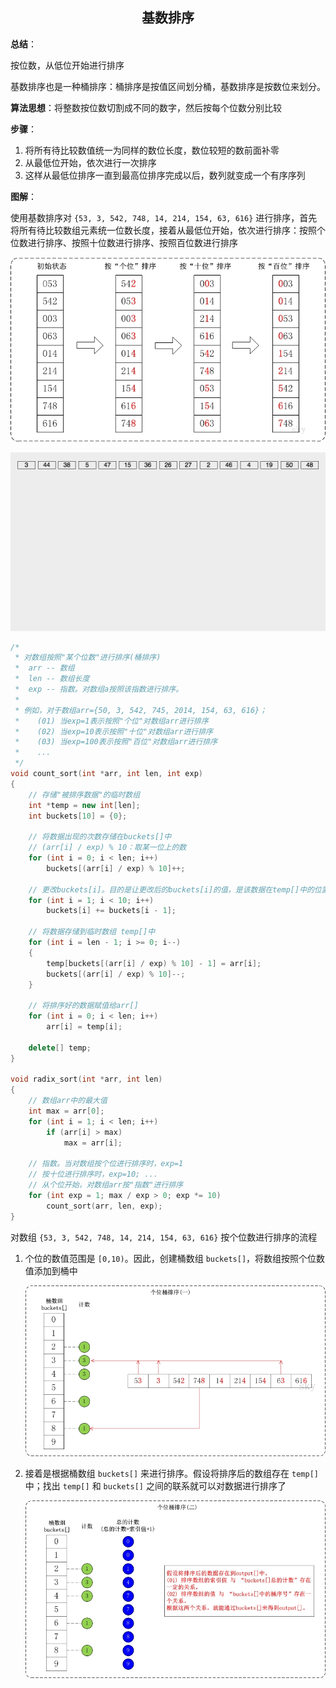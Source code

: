 <h2 align="center">基数排序</h2>

**总结**：

按位数，从低位开始进行排序

基数排序也是一种桶排序：桶排序是按值区间划分桶，基数排序是按数位来划分。

**算法思想**：将整数按位数切割成不同的数字，然后按每个位数分别比较

**步骤**：

1. 将所有待比较数值统一为同样的数位长度，数位较短的数前面补零
2. 从最低位开始，依次进行一次排序
3. 这样从最低位排序一直到最高位排序完成以后，数列就变成一个有序序列

**图解**：

使用基数排序对 `{53, 3, 542, 748, 14, 214, 154, 63, 616}` 进行排序，首先将所有待比较数组元素统一位数长度，接着从最低位开始，依次进行排序：按照个位数进行排序、按照十位数进行排序、按照百位数进行排序

![](images/radix_01.jpg)

![](images/基数排序.gif)

```cpp
/*
 * 对数组按照"某个位数"进行排序(桶排序)
 *  arr -- 数组
 *  len -- 数组长度
 *  exp -- 指数。对数组a按照该指数进行排序。
 *
 * 例如，对于数组arr={50, 3, 542, 745, 2014, 154, 63, 616}；
 *    (01) 当exp=1表示按照"个位"对数组arr进行排序
 *    (02) 当exp=10表示按照"十位"对数组arr进行排序
 *    (03) 当exp=100表示按照"百位"对数组arr进行排序
 *    ...
 */
void count_sort(int *arr, int len, int exp)
{
    // 存储"被排序数据"的临时数组
    int *temp = new int[len];
    int buckets[10] = {0};

    // 将数据出现的次数存储在buckets[]中
    // (arr[i] / exp) % 10：取某一位上的数
    for (int i = 0; i < len; i++)
        buckets[(arr[i] / exp) % 10]++;

    // 更改buckets[i]。目的是让更改后的buckets[i]的值，是该数据在temp[]中的位置。
    for (int i = 1; i < 10; i++)
        buckets[i] += buckets[i - 1];

    // 将数据存储到临时数组 temp[]中
    for (int i = len - 1; i >= 0; i--)
    {
        temp[buckets[(arr[i] / exp) % 10] - 1] = arr[i];
        buckets[(arr[i] / exp) % 10]--;
    }

    // 将排序好的数据赋值给arr[]
    for (int i = 0; i < len; i++)
        arr[i] = temp[i];

    delete[] temp;
}

void radix_sort(int *arr, int len)
{
    // 数组arr中的最大值
    int max = arr[0];
    for (int i = 1; i < len; i++)
        if (arr[i] > max)
            max = arr[i];

    // 指数。当对数组按个位进行排序时，exp=1
    // 按十位进行排序时，exp=10; ...
    // 从个位开始，对数组arr按"指数"进行排序
    for (int exp = 1; max / exp > 0; exp *= 10)
        count_sort(arr, len, exp);
}
```

对数组 `{53, 3, 542, 748, 14, 214, 154, 63, 616}` 按个位数进行排序的流程
1. 个位的数值范围是 `[0,10)`。因此，创建桶数组 `buckets[]`，将数组按照个位数值添加到桶中

    ![](images/radix_02.jpg)

2. 接着是根据桶数组 `buckets[]` 来进行排序。假设将排序后的数组存在 `temp[]` 中；找出 `temp[]` 和 `buckets[]` 之间的联系就可以对数据进行排序了

    ![](images/radix_03.jpg)
